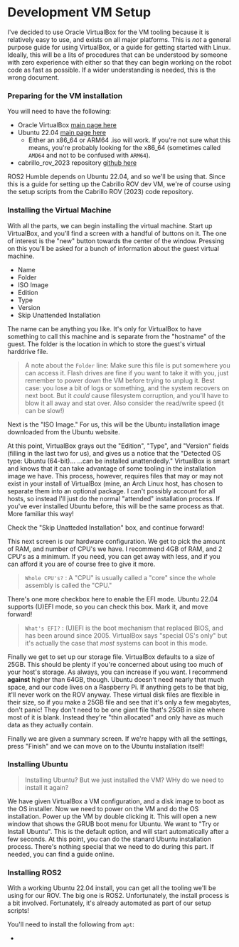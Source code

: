 # Development VM Setup

I've decided to use Oracle VirtualBox for the VM tooling because it is relatively easy to use, and exists on all major platforms. This is *not* a general purpose guide for using VirtualBox, or a guide for getting started with Linux. Ideally, this will be a lits of procedures that can be understood by someone with zero experience with either so that they can begin working on the robot code as fast as possible. If a wider understanding is needed, this is the wrong document.

### Preparing for the VM installation

You will need to have the following:

- Oracle VirtualBox [main page here](https://www.virtualbox.org/)
- Ubuntu 22.04 [main page here](https://ubuntu.com/)
    - Either an x86_64 or ARM64 .iso will work. If you're not sure what this means, you're probably looking for the x86_64 (sometimes called `AMD64` and not to be confused with `ARM64`).
 - cabrillo_rov_2023 repository [github here](https://github.com/CabrilloRoboticsClub/cabrillo_rov_2023)

ROS2 Humble depends on Ubuntu 22.04, and so we'll be using that. Since this is a guide for setting up the Cabrillo ROV dev VM, we're of course using the setup scripts from the Cabrillo ROV (2023) code repository.

### Installing the Virtual Machine

With all the parts, we can begin installing the virtual machine. Start up VirtualBox, and you'll find a screen with a handful of buttons on it. The one of interest is the "new" button towards the center of the window. Pressing on this you'll be asked for a bunch of information about the guest virtual machine.

- Name
- Folder
- ISO Image
- Edition
- Type
- Version
- Skip Unattended Installation

The name can be anything you like. It's only for VirtualBox to have something to call this machine and is separate from the "hostname" of the guest.
The folder is the location in which to store the guest's virtual harddrive file.

> A note about the `Folder` line: Make sure this file is put somewhere you can access it. Flash drives are fine if you want to take it with you, just remember to power down the VM before trying to unplug it. Best case: you lose a bit of logs or something, and the system recovers on next boot. But it *could* cause filesystem corruption, and you'll have to blow it all away and stat over.  Also consider the read/write speed (it can be slow!)

Next is the "ISO Image." For us, this will be the Ubuntu installation image downloaded from the Ubuntu website.

At this point, VirtualBox grays out the "Edition", "Type", and "Version" fields (filling in the last two for us), and gives us a notice that the "Detected OS type: Ubuntu (64-bit)... ...can be installed unattendedly." VirtualBox is smart and knows that it can take advantage of some tooling in the installation image we have. This process, however, requires files that may or may not exist in your install of VirtualBox (mine, an Arch Linux host, has chosen to separate them into an optional package. I can't possibly account for all hosts, so instead I'll just do the normal "attended" installation process. If you've ever installed Ubuntu before, this will be the same process as that. More familiar this way!

Check the "Skip Unatteded Installation" box, and continue forward!

This next screen is our hardware configuration. We get to pick the amount of RAM, and number of CPU's we have. I recommend 4GB of RAM, and 2 CPU's as a minimum. If you need, you can get away with less, and if you can afford it you are of course free to give it more.

> `Whole CPU's?` : A "CPU" is usually called a "core" since the whole assembly is called the "CPU." 

There's one more checkbox here to enable the EFI mode. Ubuntu 22.04 supports (U)EFI mode, so you can check this box. Mark it, and move forward!

> `What's EFI?` : (U)EFI is the boot mechanism that replaced BIOS, and has been around since 2005. VirtualBox says "special OS's only" but it's actually the case that *most* systems can boot in this mode.

Finally we get to set up our storage file. VirtualBox defaults to a size of 25GB. This should be plenty if you're concerned about using too much of your host's storage. As always, you can increase if you want. I recommend __against__ higher than 64GB, though. Ubuntu doesn't need nearly that much space, and our code lives on a Raspberry Pi. If anything gets to be that big, it'll never work on the ROV anyway. These virtual disk files are flexible in their size, so if you make a 25GB file and see that it's only a few megabytes, don't panic! They don't need to be one giant file that's 25GB in size where most of it is blank. Instead they're "thin allocated" and only have as much data as they actually contain.

Finally we are given a summary screen. If we're happy with all the settings, press "Finish" and we can move on to the Ubuntu installation itself!

### Installing Ubuntu

> Installing Ubuntu? But we just installed the VM? WHy do we need to install it again?

We have given VirtualBox a VM configuration, and a disk image to boot as the OS installer. Now we need to power on the VM and do the OS installation. Power up the VM by double clicking it. This will open a new window that shows the GRUB boot menu for Ubuntu. We want to "Try or Install Ubuntu". This is the default option, and will start automatically after a few seconds. At this point, you can do the stanard Ubuntu installation process. There's nothing special that we need to do during this part. If needed, you can find a guide online.

### Installing ROS2

With a working Ubuntu 22.04 install, you can get all the tooling we'll be using for our ROV. The big one is ROS2. Unfortunately, the install process is a bit involved. Fortunately, it's already automated as part of our setup scripts!

You'll need to install the following from `apt`:

- 
